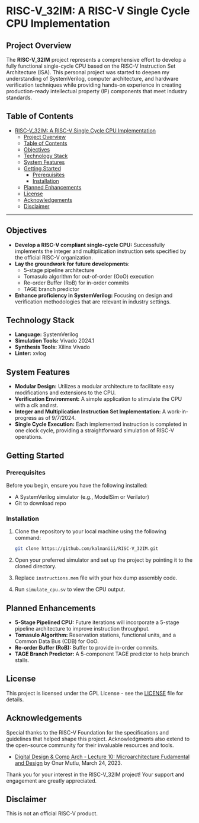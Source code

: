 # RISC-V_32IM: A RISC-V Single Cycle CPU Implementation

## Project Overview

The **RISC-V_32IM** project represents a comprehensive effort to develop a fully functional single-cycle CPU based on the RISC-V Instruction Set Architecture (ISA). This personal project was started to deepen my understanding of SystemVerilog, computer architecture, and hardware verification techniques while providing hands-on experience in creating production-ready intellectual property (IP) components that meet industry standards.

## Table of Contents
- [RISC-V\_32IM: A RISC-V Single Cycle CPU Implementation](#risc-v_32im-a-risc-v-single-cycle-cpu-implementation)
  - [Project Overview](#project-overview)
  - [Table of Contents](#table-of-contents)
  - [Objectives](#objectives)
  - [Technology Stack](#technology-stack)
  - [System Features](#system-features)
  - [Getting Started](#getting-started)
    - [Prerequisites](#prerequisites)
    - [Installation](#installation)
  - [Planned Enhancements](#planned-enhancements)
  - [License](#license)
  - [Acknowledgements](#acknowledgements)
  - [Disclaimer](#disclaimer)
---


## Objectives

- **Develop a RISC-V compliant single-cycle CPU:** Successfully implements the integer and multiplication instruction sets specified by the official RISC-V organization.
- **Lay the groundwork for future developments**:
  - 5-stage pipeline architecture
  - Tomasulo algorithm for out-of-order (OoO) execution
  - Re-order Buffer (RoB) for in-order commits
  - TAGE branch predictor
- **Enhance proficiency in SystemVerilog:** Focusing on design and verification methodologies that are relevant in industry settings.

## Technology Stack

- **Language:** SystemVerilog
- **Simulation Tools:** Vivado 2024.1
- **Synthesis Tools:** Xilinx Vivado
- **Linter:** xvlog

## System Features
 
- **Modular Design:** Utilizes a modular architecture to facilitate easy modifications and extensions to the CPU.
- **Verification Environment:** A simple application to stimulate the CPU with a clk and rst.
- **Integer and Multiplication Instruction Set Implementation:** A work-in-progress as of 9/7/2024.
- **Single Cycle Execution:** Each implemented instruction is completed in one clock cycle, providing a straightforward simulation of RISC-V operations.

## Getting Started

### Prerequisites

Before you begin, ensure you have the following installed:
- A SystemVerilog simulator (e.g., ModelSim or Verilator)
- Git to download repo

### Installation

1. Clone the repository to your local machine using the following command:
   ```bash
   git clone https://github.com/kalmaniii/RISC-V_32IM.git
   ```

2. Open your preferred simulator and set up the project by pointing it to the cloned directory.
3. Replace ```instructions.mem``` file with your hex dump assembly code.
4. Run ```simulate_cpu.sv``` to view the CPU output.

## Planned Enhancements

- **5-Stage Pipelined CPU:** Future iterations will incorporate a 5-stage pipeline architecture to improve instruction throughput.
- **Tomasulo Algorithm:** Reservation stations, functional units, and a Common Data Bus (CDB) for OoO.
- **Re-order Buffer (RoB):** Buffer to provide in-order commits.
- **TAGE Branch Predictor:** A 5-component TAGE predictor to help branch stalls. 

## License

This project is licensed under the GPL License - see the [LICENSE](LICENSE) file for details.

## Acknowledgements

Special thanks to the RISC-V Foundation for the specifications and guidelines that helped shape this project. Acknowledgments also extend to the open-source community for their invaluable resources and tools.

* [Digital Design & Comp Arch - Lecture 10: Microarchitecture Fudamental and Design](https://www.youtube.com/watch?v=SX2xMDV2lAA&list=PL5Q2soXY2Zi-EImKxYYY1SZuGiOAOBKaf&index=13) by Onur Mutlu, March 24, 2023.


Thank you for your interest in the RISC-V_32IM project! Your support and engagement are greatly appreciated.

## Disclaimer
This is not an official RISC-V product.
